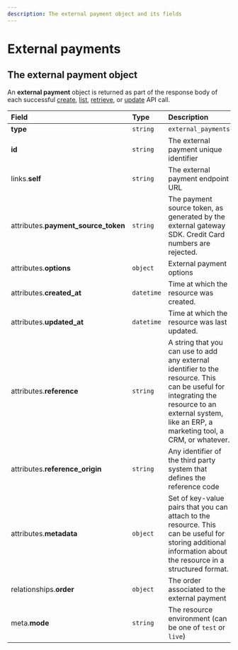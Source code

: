 ```yaml
---
description: The external payment object and its fields
---
```


# External payments

## The external payment object

An **external payment** object is returned as part of the response body of each successful [create](https://docs.commercelayer.io/api/resources/external_payments/create_external_payment), [list](https://docs.commercelayer.io/api/resources/external_payments/list_external_payments), [retrieve](https://docs.commercelayer.io/api/resources/external_payments/retrieve_external_payment), or [update](https://docs.commercelayer.io/api/resources/external_payments/update_external_payment) API call.

| Field | Type | Description |
| :--- | :--- | :--- |
| **type** | `string` | `external_payments` |
| **id** | `string` | The external payment unique identifier |
| links.**self** | `string` | The external payment endpoint URL |
| attributes.**payment\_source\_token** | `string` | The payment source token, as generated by the external gateway SDK. Credit Card numbers are rejected. |
| attributes.**options** | `object` | External payment options |
| attributes.**created\_at** | `datetime` | Time at which the resource was created. |
| attributes.**updated\_at** | `datetime` | Time at which the resource was last updated. |
| attributes.**reference** | `string` | A string that you can use to add any external identifier to the resource. This can be useful for integrating the resource to an external system, like an ERP, a marketing tool, a CRM, or whatever. |
| attributes.**reference\_origin** | `string` | Any identifier of the third party system that defines the reference code |
| attributes.**metadata** | `object` | Set of key-value pairs that you can attach to the resource. This can be useful for storing additional information about the resource in a structured format. |
| relationships.**order** | `object` | The order associated to the external payment |
| meta.**mode** | `string` | The resource environment \(can be one of `test` or `live`\) |

